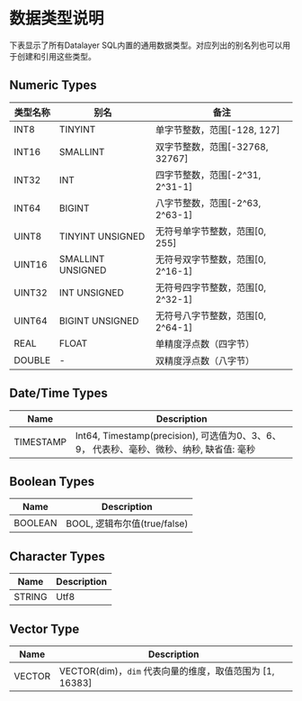 # 数据类型说明
下表显示了所有Datalayer SQL内置的通用数据类型。对应列出的别名列也可以用于创建和引用这些类型。

## Numeric Types
|  类型名称                             | 别名                               |  备注                                         |
|  -------------                    |-------------------------------------  |---------------------------------------------------   |
| INT8                              | TINYINT                               |  单字节整数，范围[-128, 127]                    |
| INT16                             | SMALLINT                              |  双字节整数，范围[-32768, 32767]               |
| INT32                             | INT                                   |  四字节整数，范围[-2^31, 2^31-1]               |
| INT64                             | BIGINT                                |  八字节整数，范围[-2^63, 2^63-1]               |
| UINT8                             | TINYINT UNSIGNED                      |  无符号单字节整数，范围[0, 255]                 |
| UINT16                            | SMALLINT UNSIGNED                     |  无符号双字节整数，范围[0, 2^16-1]               |
| UINT32                            | INT UNSIGNED                          |  无符号四字节整数，范围[0, 2^32-1]                 |
| UINT64                            | BIGINT UNSIGNED                       |  无符号八字节整数，范围[0, 2^64-1]                 |
| REAL                              | FLOAT                                 |  单精度浮点数（四字节）     |
| DOUBLE                            | -                                     |  双精度浮点数（八字节）    |


## Date/Time Types
|  Name                             | Description                                                                         |
|  -------------                    |-----------------------------------------------------------------------------------  |
| TIMESTAMP                         | Int64, Timestamp(precision), 可选值为0、3、6、9， 代表秒、毫秒、微秒、纳秒, 缺省值: 毫秒     |

## Boolean Types
|  Name                             | Description                                                                         |
|  -------------                    |----------------------------------------------------------------------------------   |
| BOOLEAN                           | BOOL, 逻辑布尔值(true/false)                                                          |


## Character Types
|  Name                             | Description                                                                         |
|  -------------                    |----------------------------------------------------------------------------------   |
| STRING                            | Utf8                                                                                |

## Vector Type
|  Name                             | Description                                                                         |
|  -------------                    |----------------------------------------------------------------------------------   |
| VECTOR                            | VECTOR(dim)，`dim` 代表向量的维度，取值范围为 [1, 16383]                                 |

